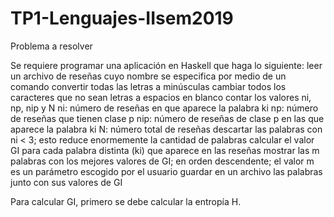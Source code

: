 # TP1-Lenguajes-IIsem2019

Problema a resolver

Se requiere programar una aplicación en Haskell que haga lo siguiente:
leer un archivo de reseñas cuyo nombre se especifica por  medio de un comando
convertir todas las letras a minúsculas
cambiar todos los caracteres que no sean letras a espacios en blanco
contar los valores ni, np, nip y N
ni: número de reseñas en que aparece la palabra ki
np: número de reseñas que tienen clase p
nip: número de reseñas de clase p en las que aparece la palabra ki
N: número total de reseñas
descartar las palabras con ni < 3; esto reduce enormemente la cantidad de palabras
calcular el valor GI para cada palabra distinta (ki) que aparece en las reseñas
mostrar las m palabras con los mejores valores de GI; en orden descendente; el valor m es un parámetro escogido por el usuario
guardar en un archivo  las palabras junto con sus valores de GI

Para calcular GI, primero se debe calcular la entropía H.
